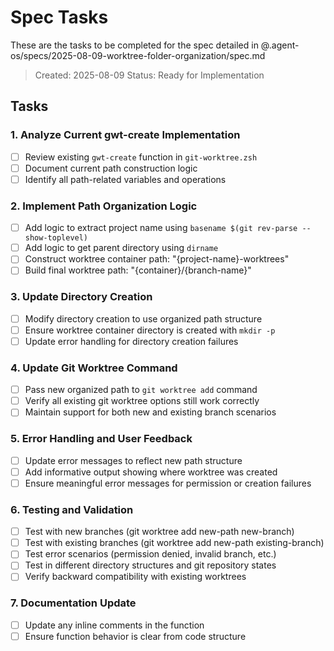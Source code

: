 # Spec Tasks

These are the tasks to be completed for the spec detailed in @.agent-os/specs/2025-08-09-worktree-folder-organization/spec.md

> Created: 2025-08-09
> Status: Ready for Implementation

## Tasks

### 1. Analyze Current gwt-create Implementation
- [ ] Review existing `gwt-create` function in `git-worktree.zsh`
- [ ] Document current path construction logic
- [ ] Identify all path-related variables and operations

### 2. Implement Path Organization Logic
- [ ] Add logic to extract project name using `basename $(git rev-parse --show-toplevel)`
- [ ] Add logic to get parent directory using `dirname`
- [ ] Construct worktree container path: "{project-name}-worktrees"
- [ ] Build final worktree path: "{container}/{branch-name}"

### 3. Update Directory Creation
- [ ] Modify directory creation to use organized path structure
- [ ] Ensure worktree container directory is created with `mkdir -p`
- [ ] Update error handling for directory creation failures

### 4. Update Git Worktree Command
- [ ] Pass new organized path to `git worktree add` command
- [ ] Verify all existing git worktree options still work correctly
- [ ] Maintain support for both new and existing branch scenarios

### 5. Error Handling and User Feedback
- [ ] Update error messages to reflect new path structure
- [ ] Add informative output showing where worktree was created
- [ ] Ensure meaningful error messages for permission or creation failures

### 6. Testing and Validation
- [ ] Test with new branches (git worktree add new-path new-branch)
- [ ] Test with existing branches (git worktree add new-path existing-branch)
- [ ] Test error scenarios (permission denied, invalid branch, etc.)
- [ ] Test in different directory structures and git repository states
- [ ] Verify backward compatibility with existing worktrees

### 7. Documentation Update
- [ ] Update any inline comments in the function
- [ ] Ensure function behavior is clear from code structure